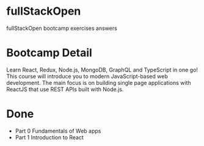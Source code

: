 # fullStackOpen
fullStackOpen bootcamp exercises answers

# Bootcamp Detail
Learn React, Redux, Node.js, MongoDB, GraphQL and TypeScript in one go! This course will introduce you to modern JavaScript-based web development. The main focus is on building single page applications with ReactJS that use REST APIs built with Node.js.

# Done
* Part 0
Fundamentals of Web apps
* Part 1
Introduction to React
